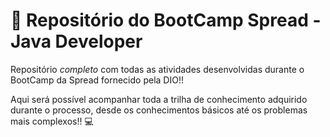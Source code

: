 # 📕 Repositório do BootCamp Spread - Java Developer


 Repositório *completo* com todas as atividades desenvolvidas durante o BootCamp da Spread fornecido pela DIO!!

Aqui será possível acompanhar toda a trilha de conhecimento adquirido durante o processo, desde os conhecimentos básicos até os problemas mais complexos!! 💻
